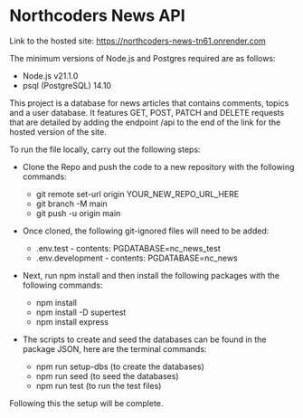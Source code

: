 # Northcoders News API

Link to the hosted site: https://northcoders-news-tn61.onrender.com

The minimum versions of Node.js and Postgres required are as follows:
- Node.js v21.1.0
- psql (PostgreSQL) 14.10

This project is a database for news articles that contains comments, topics and a user database. It features GET, POST, PATCH and DELETE requests that are detailed by adding the endpoint /api to the end of the link for the hosted version of the site.

To run the file locally, carry out the following steps:

- Clone the Repo and push the code to a new repository with the following commands:
   - git remote set-url origin YOUR_NEW_REPO_URL_HERE
   - git branch -M main
   - git push -u origin main

- Once cloned, the following git-ignored files will need to be added:
   - .env.test - contents: PGDATABASE=nc_news_test
   - .env.development - contents: PGDATABASE=nc_news

- Next, run npm install and then install the following packages with the following commands:
   - npm install 
   - npm install -D supertest
   - npm install express

- The scripts to create and seed the databases can be found in the package JSON, here are the terminal commands:
   - npm run setup-dbs (to create the databases)
   - npm run seed (to seed the databases)
   - npm run test (to run the test files)

Following this the setup will be complete.


